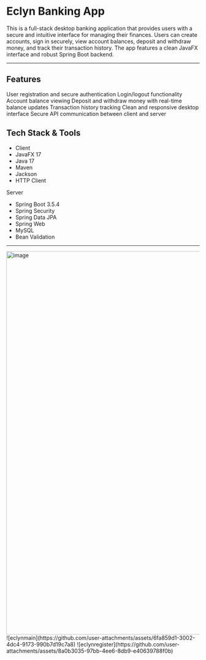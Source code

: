 # Eclyn Banking App

This is a full-stack desktop banking application that provides users with a secure and intuitive interface for managing their finances. Users can create accounts, sign in securely, view account balances, deposit and withdraw money, and track their transaction history. The app features a clean JavaFX interface and robust Spring Boot backend.

---
## Features
User registration and secure authentication
Login/logout functionality
Account balance viewing
Deposit and withdraw money with real-time balance updates
Transaction history tracking
Clean and responsive desktop interface
Secure API communication between client and server

## Tech Stack & Tools
- Client 
- JavaFX 17 
- Java 17
- Maven 
- Jackson
- HTTP Client

Server
- Spring Boot 3.5.4 
- Spring Security
- Spring Data JPA 
- Spring Web
- MySQL
- Bean Validation

---


<img width="1000" height="1000" alt="image" src="https://github.com/user-attachments/assets/ca31a8df-de8f-47bb-97da-8da920fd58b2" />
![eclynmain](https://github.com/user-attachments/assets/6fa859d1-3002-4dc4-9173-990b7d19c7a8)
![eclynregister](https://github.com/user-attachments/assets/8a0b3035-97bb-4ee6-8db9-e40639788f0b)
